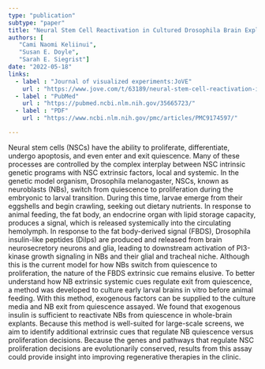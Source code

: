 ```yaml
---
type: "publication"
subtype: "paper"
title: "Neural Stem Cell Reactivation in Cultured Drosophila Brain Explants."
authors: [
   "Cami Naomi Keliinui",
   "Susan E. Doyle",
   "Sarah E. Siegrist"]
date: "2022-05-18"
links:
  - label : "Journal of visualized experiments:JoVE"
    url : "https://www.jove.com/t/63189/neural-stem-cell-reactivation-in-cultured-drosophila-brain-explants"
  - label : "PubMed"
    url : "https://pubmed.ncbi.nlm.nih.gov/35665723/"
  - label : "PDF"
    url : "https://www.ncbi.nlm.nih.gov/pmc/articles/PMC9174597/"

---
```

Neural stem cells (NSCs) have the ability to proliferate, differentiate, undergo apoptosis, and even enter and exit quiescence. Many of these processes are controlled by the complex interplay between NSC intrinsic genetic programs with NSC extrinsic factors, local and systemic. In the genetic model organism, Drosophila melanogaster, NSCs, known as neuroblasts (NBs), switch from quiescence to proliferation during the embryonic to larval transition. During this time, larvae emerge from their eggshells and begin crawling, seeking out dietary nutrients. In response to animal feeding, the fat body, an endocrine organ with lipid storage capacity, produces a signal, which is released systemically into the circulating hemolymph. In response to the fat body-derived signal (FBDS), Drosophila insulin-like peptides (Dilps) are produced and released from brain neurosecretory neurons and glia, leading to downstream activation of PI3-kinase growth signaling in NBs and their glial and tracheal niche. Although this is the current model for how NBs switch from quiescence to proliferation, the nature of the FBDS extrinsic cue remains elusive. To better understand how NB extrinsic systemic cues regulate exit from quiescence, a method was developed to culture early larval brains in vitro before animal feeding. With this method, exogenous factors can be supplied to the culture media and NB exit from quiescence assayed. We found that exogenous insulin is sufficient to reactivate NBs from quiescence in whole-brain explants. Because this method is well-suited for large-scale screens, we aim to identify additional extrinsic cues that regulate NB quiescence versus proliferation decisions. Because the genes and pathways that regulate NSC proliferation decisions are evolutionarily conserved, results from this assay could provide insight into improving regenerative therapies in the clinic.